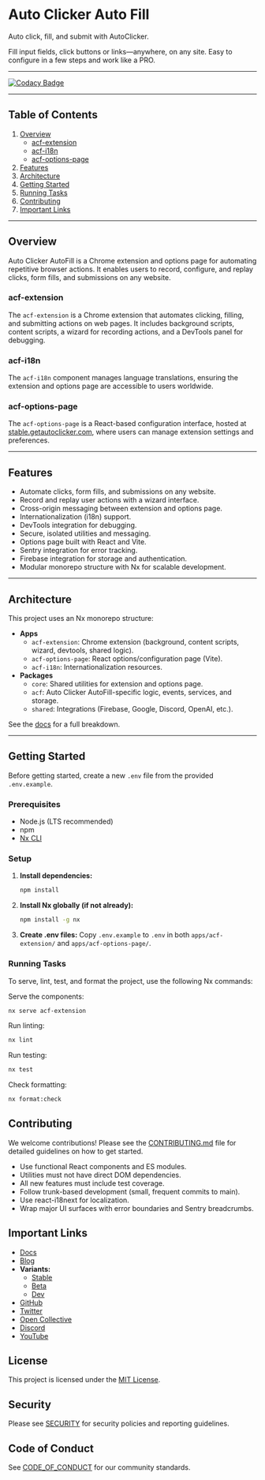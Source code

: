 # Auto Clicker Auto Fill

Auto click, fill, and submit with AutoClicker.

Fill input fields, click buttons or links—anywhere, on any site. Easy to configure in a few steps and work like a PRO.

---

[![Codacy Badge](https://app.codacy.com/project/badge/Grade/53bda8a642194c29bb27326df9ed5823)](https://app.codacy.com/gh/Dhruv-Techapps/auto-clicker-auto-fill/dashboard?utm_source=gh&utm_medium=referral&utm_content=&utm_campaign=Badge_grade)

---

## Table of Contents

1. [Overview](#overview)
   - [acf-extension](#acf-extension)
   - [acf-i18n](#acf-i18n)
   - [acf-options-page](#acf-options-page)
2. [Features](#features)
3. [Architecture](#architecture)
4. [Getting Started](#getting-started)
5. [Running Tasks](#running-tasks)
6. [Contributing](#contributing)
7. [Important Links](#important-links)

---

## Overview

Auto Clicker AutoFill is a Chrome extension and options page for automating repetitive browser actions. It enables users to record, configure, and replay clicks, form fills, and submissions on any website.

### acf-extension

The `acf-extension` is a Chrome extension that automates clicking, filling, and submitting actions on web pages. It includes background scripts, content scripts, a wizard for recording actions, and a DevTools panel for debugging.

### acf-i18n

The `acf-i18n` component manages language translations, ensuring the extension and options page are accessible to users worldwide.

### acf-options-page

The `acf-options-page` is a React-based configuration interface, hosted at [stable.getautoclicker.com](https://stable.getautoclicker.com), where users can manage extension settings and preferences.

---

## Features

- Automate clicks, form fills, and submissions on any website.
- Record and replay user actions with a wizard interface.
- Cross-origin messaging between extension and options page.
- Internationalization (i18n) support.
- DevTools integration for debugging.
- Secure, isolated utilities and messaging.
- Options page built with React and Vite.
- Sentry integration for error tracking.
- Firebase integration for storage and authentication.
- Modular monorepo structure with Nx for scalable development.

---

## Architecture

This project uses an Nx monorepo structure:

- **Apps**
  - `acf-extension`: Chrome extension (background, content scripts, wizard, devtools, shared logic).
  - `acf-options-page`: React options/configuration page (Vite).
  - `acf-i18n`: Internationalization resources.
- **Packages**
  - `core`: Shared utilities for extension and options page.
  - `acf`: Auto Clicker AutoFill-specific logic, events, services, and storage.
  - `shared`: Integrations (Firebase, Google, Discord, OpenAI, etc.).

See the [docs](https://getautoclicker.com/docs/4.x/getting-started/introduction/) for a full breakdown.

---

## Getting Started

Before getting started, create a new `.env` file from the provided `.env.example`.

### Prerequisites

- Node.js (LTS recommended)
- npm
- [Nx CLI](https://nx.dev/)

### Setup

1. **Install dependencies:**
   ```bash
   npm install
   ```
2. **Install Nx globally (if not already):**
   ```bash
   npm install -g nx
   ```
3. **Create .env files:** Copy `.env.example` to `.env` in both `apps/acf-extension/` and `apps/acf-options-page/`.

### Running Tasks

To serve, lint, test, and format the project, use the following Nx commands:

Serve the components:

```bash
nx serve acf-extension
```

Run linting:

```bash
nx lint
```

Run testing:

```bash
nx test
```

Check formatting:

```bash
nx format:check
```

## Contributing

We welcome contributions! Please see the [CONTRIBUTING.md](CONTRIBUTING.md) file for detailed guidelines on how to get started.

- Use functional React components and ES modules.
- Utilities must not have direct DOM dependencies.
- All new features must include test coverage.
- Follow trunk-based development (small, frequent commits to main).
- Use react-i18next for localization.
- Wrap major UI surfaces with error boundaries and Sentry breadcrumbs.

## Important Links

- [Docs](https://getautoclicker.com/docs/4.x/getting-started/introduction/)
- [Blog](https://blog.getautoclicker.com/)
- **Variants:**
  - [Stable](https://stable.getautoclicker.com)
  - [Beta](https://beta.getautoclicker.com)
  - [Dev](https://dev.getautoclicker.com)
- [GitHub](https://github.com/Dhruv-Techapps)
- [Twitter](https://twitter.com/dharmeshhemaram)
- [Open Collective](https://opencollective.com/auto-clicker-autofill)
- [Discord](https://discord.gg/vmnNfWKqnR)
- [YouTube](https://www.youtube.com/@autoclickerautofill)

## License

This project is licensed under the [MIT License](LICENSE.md).

## Security

Please see [SECURITY](SECURITY.md) for security policies and reporting guidelines.

## Code of Conduct

See [CODE_OF_CONDUCT](CODE_OF_CONDUCT.md) for our community standards.
